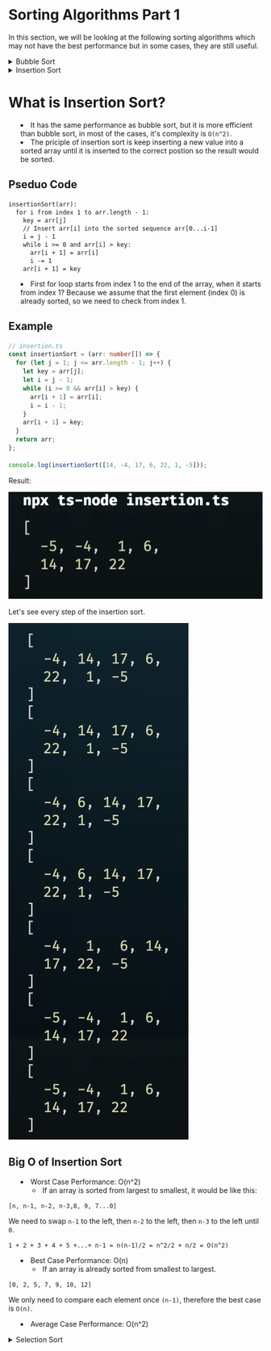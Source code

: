 # Sorting Algorithms Part 1

In this section, we will be looking at the following sorting algorithms which may not have the best performance but in some cases, they are still useful.

<details>
  <summary> Bubble Sort </summary>
  
  # Bubble Sort

- It compares adjacent elements and swaps them if they are not in the intended order.
- "Bubble Sort" is not a good sorting algorithm, in modern programming languages its primarily used for educational purposes.

```text
Original order is : [5, 2, 6, 1, 4]

First round: Push the smallest number 1 to the left.
- 1    5 2 6 4

Second round: Push the second smallest number 2 to the left.
- 1 2   5 6 4

Third round: Push the third smallest number 4 to the left.
- 1 2 4   5 6

Fourth round: Push the fourth smallest number 5 to the left.
- 1 2 4 5   6

Fifth round: Completed sorting.
- 1 2 4 5 6
```

## Pseduo Code

```text
bubbleSort(a):
  for i from 0 to a.length - 2(inclusive):
    for j from a.length - 1 to i + 1(inclusive):
      if a[j] < a[j - 1]:
        exchange a[j] with a[j - 1]
```

The outer loop runs from index 0 to the length of the array - 2, i.e. [5, 2, 6, 1, 4], the outer loop will run from **index 0 (5) to index 3 (1)**, since we don't need to execute the last one, therefore we need to subtract 2 from the length of the array.

The inner loop runs from the last index of the array (j), and it has to compare with the previous index (array - 1) all the way to the index of i + 1.

## Example

```ts
// bubbleSort.ts
const bubbleSort = (arr: number[]) => {
  for (let i = 0; i <= arr.length - 2; i++) {
    for (let j = arr.length - 1; j >= i + 1; j--) {
      if (arr[j] < arr[j - 1]) {
        // swap
        let temp = arr[j];
        arr[j] = arr[j - 1];
        arr[j - 1] = temp;
      }
    }
  }
  console.log(arr);
};

bubbleSort([2, 9, 12, 3, 5, 7, 10]);
```

Result:

![bubbleSort](./assets/bubbleSortResult.png)

Let's give a large array and see how long it takes to sort it.

```ts
const bubbleSort = (arr: number[]) => {
  let step = 0;
  for (let i = 0; i <= arr.length - 2; i++) {
    for (let j = arr.length - 1; j >= i + 1; j--) {
      if (arr[j] < arr[j - 1]) {
        // swap
        let temp = arr[j];
        arr[j] = arr[j - 1];
        arr[j - 1] = temp;
        step++;
      }
    }
  }
  console.log(`It took ${step} to complete this bubble sort.`);
  console.log(arr);
};

// Make a large array
let largeArr: number[] = [];

for (let i = 0; i < 100; i++) {
  largeArr.push(Math.floor(Math.random() * 100));
}

bubbleSort(largeArr);
```

Result:

![bubbleSortLargeArr](./assets/largeArr.png)

## Big O of Bubble Sort

- Worst case: O(n^2)
  - From smallest to largest or from largest to smallest and the numbers are totally random.

```text
[n, n-1, n-2,...4, 3, 2, 1]
[1, n, n-1, n-2,...4, 3, 2]
[1, 2, n, n-1, n-2,...4, 3]
[1, 2, 3, n, n-1, n-2,...4]
[1, 2, 3, 4,...,n-2, n-1, n]
```

From example above, we know that we need to take `(n-1) + (n-2) + (n-3) +...+(n-n)`, which is `n(n-1)/2`, therefore the worst case is `O(n^2)`.

- Best case: O(n)
  - If the array is already or almost sorted **from smallest to largest**, then we only need to compare each element once.

```ts
const bubbleSort = (arr: number[]) => {
  for (let i = 0; i <= arr.length - 2; i++) {
    let isSwapped = false;
    for (let j = arr.length - 1; j >= i + 1; j--) {
      if (arr[j] < arr[j - 1]) {
        // swap
        let temp = arr[j];
        arr[j] = arr[j - 1];
        arr[j - 1] = temp;
        isSwapped = true;
      }
    }
    // If there is no swap, then break the loop
    if (!isSwapped) {
      break;
    }
  }
  console.log(arr);
};

bubbleSort([2, 5, 7, 9, 10, 12, 3]);
```

Since this is a nearly sorted array, we only need to compare each element once (loop at least once), therefore the best case is `O(n)`.

> Resource
> [Javascript Freecodecamp Algorithm #31: Implement Bubble Sort](https://www.youtube.com/watch?v=IAeLoGzU4RE)

</details>

<details>
  <summary>Insertion Sort<summary>

# What is Insertion Sort?

- It has the same performance as bubble sort, but it is more efficient than bubble sort, in most of the cases, it's complexity is `O(n^2)`.
- The priciple of insertion sort is keep inserting a new value into a sorted array until it is inserted to the correct postion so the result would be sorted.

## Pseduo Code

```text
insertionSort(arr):
  for i from index 1 to arr.length - 1:
    key = arr[j]
    // Insert arr[i] into the sorted sequence arr[0...i-1]
    i = j - 1
    while i >= 0 and arr[i] > key:
      arr[i + 1] = arr[i]
      i -= 1
    arr[i + 1] = key
```

- First for loop starts from index 1 to the end of the array, when it starts from index 1? Because we assume that the first element (index 0) is already sorted, so we need to check from index 1.

## Example

```ts
// insertion.ts
const insertionSort = (arr: number[]) => {
  for (let j = 1; j <= arr.length - 1; j++) {
    let key = arr[j];
    let i = j - 1;
    while (i >= 0 && arr[i] > key) {
      arr[i + 1] = arr[i];
      i = i - 1;
    }
    arr[i + 1] = key;
  }
  return arr;
};

console.log(insertionSort([14, -4, 17, 6, 22, 1, -5]));
```

Result:

![insertionSort](./assets/insertionResult.png)

Let's see every step of the insertion sort.

![steps](./assets/everyStepsOfinsertion.png)

## Big O of Insertion Sort

- Worst Case Performance: O(n^2)
  - If an array is sorted from largest to smallest, it would be like this:

```text
[n, n-1, n-2, n-3,8, 9, 7...0]
```

We need to swap `n-1` to the left, then `n-2` to the left, then `n-3` to the left until `0`.

```text
1 + 2 + 3 + 4 + 5 +...+ n-1 = n(n-1)/2 = n^2/2 + n/2 = O(n^2)
```

- Best Case Performance: O(n)
  - If an array is already sorted from smallest to largest.

```text
[0, 2, 5, 7, 9, 10, 12]
```

We only need to compare each element once `(n-1)`, therefore the best case is `O(n)`.

- Average Case Performance: O(n^2)

</details>

<details>
<summary>Selection Sort</summary>

# What is Selection Sort?

- Select the smallest element from the unsorted array and swap it with the first element of the unsorted array.

## Pseduo Code

### Finding the smallest value

```text
smallestValue(arr):
  smallest = arr[0]
    for i from 1 to arr.length - 1:
      if arr[i] < smallest:
        smallest = arr[i]
```

### Selection Sort

```text
selectionSort(arr):
  (We don't need to loop through the last element.)
  for i from 0 to arr.length - 2:
    minIndex = i
    for j from i to arr.length - 1:
      if arr[j] < arr[minIndex]:
        minIndex = j
    swap arr[i] with arr[minIndex]
```

### Example

```ts
// selectionSort.ts

const selectionSort = (arr: number[]) => {
  // Loop through the array to the last second element
  for (let i = 0; i <= arr.length - 2; i++) {
    // Set the minIndex to the current index in the first loop
    let minIndex = i;
    // Loop through the array from the current index to the last element
    for (let j = i; j <= arr.length - 1; j++) {
      if (arr[j] < arr[minIndex]) {
        minIndex = j;
      }
    }
    let temp = arr[minIndex];
    arr[minIndex] = arr[i];
    arr[i] = temp;
  }
  console.log(arr);
  return arr;
};

selectionSort([-2, 3, 7, 10, -9, 9, 1]);
```

Result:

![selectionSort](./assets/selectionSort.png)

## Big O of Selection Sort

- Worst Case Performance: O(n^2)
  - If the order of the array is from largest to smallest, and we need to sort it from smallest to largest.

```text
[n, n-1, n-2, n-3, ...2, 1, 0]

n + n - 1 + n - 2 + n - 3 + ... + 2 + 1 + 0 = (1+n)n/2 = n^2/2 + n/2 = O(n^2)
```

- Best Case Performance: O(n^2)
  - If the order of the array is from smallest to largest, we still need to check the smallest value is indeed the smallest value.

```text
[0, 1, 2, 3, ...n-2, n-1, 0]

n + n - 1 + n - 2 + n - 3 + ... + 2 + 1 + 0 = (1+n)n/2 = n^2/2 + n/2 = O(n^2)
```

- Average Case Performance: O(n^2)

</details>
